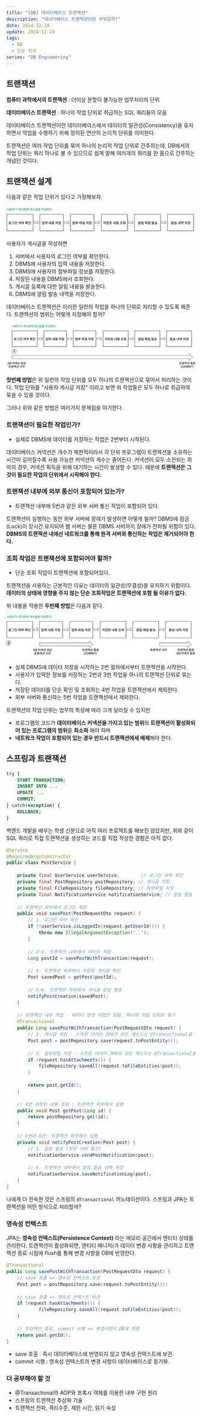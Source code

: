 ```yaml
---
title: "[DB] 데이터베이스 트랜잭션"
description: "데이터베이스 트랜잭션이란 무엇일까?"
date: 2024-12-19
update: 2024-12-19
tags:
  - DB
  - 단순 지식
series: "DB Engineering"
---
```


## 트랜잭션

**컴퓨터 과학에서의 트랜잭션** : 더이상 분할이 불가능한 업무처리의 단위

**데이터베이스 트랜잭션** : 하나의 작업 단위로 취급하는 SQL 쿼리들의 모음

데이터베이스 트랜잭션이란 데이터베이스에서 데이터의 일관성(Consistency)을 유지하면서 작업을 수행하기 위해 정의된 연산의 논리적 단위를 의미한다.

트랜잭션은 여러 작업 단위를 묶어 하나의 논리적 작업 단위로 간주하는데, DB에서의 작업 단위는 쿼리 하나로 볼 수 있으므로 쉽게 말해 여러개의 쿼리를 한 몸으로 간주하는 개념인 것이다.

## 트랜잭션 설계
다음과 같은 작업 단위가 있다고 가정해보자.

![사용자가 게시글을 작성한다](./img.png)

사용자가 게시글을 작성하면
1. 서버에서 사용자의 로그인 여부를 확인한다.
2. DBMS에 사용자의 입력 내용을 저장한다.
3. DBMS에 사용자의 첨부파일 정보를 저장한다.
4. 저장된 내용을 DBMS에서 조회한다.
5. 게시글 등록에 대한 알림 내용을 발송한다.
6. DBMS에 알림 발송 내역을 저장한다.

데이터베이스 트랜잭션은 이러한 일련의 작업을 하나의 단위로 처리할 수 있도록 해준다. 트랜잭션의 범위는 어떻게 지정해야 할까?

![모든 작업 단위를 하나의 트랜잭션으로 묶기](./img_1.png)

**첫번째 방법**은 위 일련의 작업 단위를 모두 하나의 트랜잭션으로 묶어서 처리하는 것이다. 작업 단위를 "사용자 게시글 저장" 이라고 보면 위 작업들은 모두 하나로 취급하여 묶을 수 있을 것이다.

그러나 위와 같은 방법은 여러가지 문제점을 야기한다.

### 트랜잭션이 필요한 작업인가?

- 실제로 DBMS에 데이터를 저장하는 작업은 2번부터 시작된다.

데이터베이스 커넥션은 개수가 제한적이라서 각 단위 프로그램이 트랜젝션을 소유하는 시간이 길어질수록 사용 가능한 커넥션의 개수는 줄어든다. 커넥션이 모두 소진되는 최악의 경우, 커넥션 획득을 위해 대기하는 시간이 발생할 수 있다. 때문에 **트랜잭션은 그것이 필요한 작업의 단위에서 시작해야 한다.**

### 트랜잭션 내부에 외부 통신이 포함되어 있는가?

- 트랜잭션 내부에 5번과 같은 외부 서버 통신 작업이 포함되어 있다.

트랜잭션이 실행하는 동안 외부 서버에 장애가 발생하면 어떻게 될까? DBMS에 잠금(Lock)이 장시간 유지되어 웹 서버는 물론 DBMS 서버까지 장애가 전파될 위험이 있다. **DBMS의 트랜잭션 내에선 네트워크를 통해 원격 서버와 통신하는 작업은 제거되어야 한다.**

### 조회 작업은 트랜잭션에 포함되어야 할까?

- 단순 조회 작업이 트랜잭션에 포함되어있다.

트랜잭션을 사용하는 근본적인 이유는 데이터의 일관성(무결성)을 유지하기 위함이다. **데이터의 상태에 영향을 주지 않는 단순 조회작업은 트랜잭션에 포함 될 이유가 없다.**

위 내용을 적용한 **두번째 방법**은 다음과 같다.

![필요한 단위로 나눠 묶기](./img_3.png)

- 실제 DBMS에 데이터 저장을 시작하는 2번 절차에서부터 트랜잭션을 시작한다.
- 사용자가 입력한 정보를 저장하는 2번과 3번 작업을 하나의 트랜잭션 단위로 묶는다.
- 저장된 데이터를 단순 확인 및 조회하는 4번 작업을 트랜잭션에서 제외한다.
- 외부 서버와 통신하는 5번 작업을 트랜잭션에서 제외한다.

트랜잭션의 작업 단위는 업무의 특성에 따라 크게 달라질 수 있지만
- 프로그램의 코드가 **데이터베이스 커넥션을 가지고 있는 범위**와 **트랜잭션이 활성화되어 있는 프로그램의 범위**를 **최소화** 해야 하며
- **네트워크 작업이 포함되어 있는 경우 반드시 트랜잭션에세 배제**해야 한다.

## 스프링과 트랜잭션
```sql
try {
    START TRANSACTION;
    INSERT INTO ...
    UPDATE ...
    COMMIT;
} catch(exception) {
    ROLLBACK;
}
```

백엔드 개발을 배우는 학생 신분으로 아직 여러 프로젝트를 해보진 않았지만, 위와 같이 SQL 쿼리로 직접 트랜잭션을 생성하는 코드를 직접 작성한 경험은 아직 없다.

```java
@Service
@RequiredArgsConstructor
public class PostService {

    private final UserService userService;        // 로그인 여부 확인
    private final PostRepository postRepository; // 게시글 저장
    private final FileRepository fileRepository; // 첨부파일 저장
    private final NotificationService notificationService; // 알림 발송

    // 트랜잭션 외부에서 로그인 확인
    public void savePost(PostRequestDto request) {
        // 1. 로그인 여부 확인
        if (!userService.isLoggedIn(request.getUserId())) {
            throw new IllegalArgumentException("..");
        }

        // 2~3. 트랜잭션 내부에서 데이터 저장
        Long postId = savePostWithTransaction(request);
        
        // 4. 트랜잭션 외부에서 저장된 게시글 확인
        Post savedPost = getPost(postId);
        
        // 5~6. 트랜잭션 외부에서 게시글 알림 발송
        notifyPostCreation(savedPost);
    }

    // 트랜잭션 내부 작업 - 데이터 변경 작업만 포함, 하나의 작업 단위로 묶기
    @Transactional
    public Long savePostWithTransaction(PostRequestDto request) {
        // 2. 게시글 저장 - 스프링 데이터 JPA의 모든 메소드는 @Transactional을 포함한다.
        Post post = postRepository.save(request.toPostEntity());

        // 3. 첨부파일 저장 - 스프링 데이터 JPA의 모든 메소드는 @Transactional을 포함한다.
        if (request.hasAttachments()) {
            fileRepository.saveAll(request.toFileEntities(post));
        }
        
        return post.getId();
    }
    
    // 4번 저장된 내용 조회 : 트랜잭션 외부에서 실행
    public void Post getPost(Long id) {
        return postRepository.get(id);
    }

    // 5번과 6번: 트랜잭션 외부에서 실행
    private void notifyPostCreation(Post post) {
        // 5. 알림 발송 (외부 서버 통신)
        notificationService.sendPostNotification(post);

        // 6. 트랜잭션 내부에서 알림 발송 내역 저장
        notificationService.saveNotificationLog(post);
    }
}
```

나에게 더 친숙한 것은 스프링의 `@Transactional` 어노테이션이다. 스프링과 JPA는 트랜잭션을 어떤 방식으로 처리할까?

### 영속성 컨텍스트
JPA는 **영속성 컨텍스트(Persistence Context)** 라는 메모리 공간에서 엔티티 상태를 관리한다. 트랜잭션이 활성화되면, 엔티티 매니저(가 데이터 변경 사항을 관리하고 트랜잭션 종료 시점에 flush를 통해 변경 사항을 DB에 반영한다.

```java
@Transactional
public Long savePostWithTransaction(PostRequestDto request) {
    // save 호출 => 영속성 컨텍스트 보관
    Post post = postRepository.save(request.toPostEntity());

    // save 호출 => 영속성 컨텍스트 보관
    if (request.hasAttachments()) {
            fileRepository.saveAll(request.toFileEntities(post));
    }
    
    // 트랜잭션 종료, commit 시행 => 변경사항이 DB에 반영 
    return post.getId(); 
}
```

- save 호출 : 즉시 데이터베이스에 반영되지 않고 영속성 컨텍스트에 보관.
- commit 시행 : 영속성 컨텍스트의 변경 사항이 데이터베이스로 동기화.

### 더 공부해야 할 것
- @Transactional의 AOP와 프록시 객체를 이용한 내부 구현 원리
- 스프링의 트랜잭션 추상화 기술
- 트랜잭션 전파, 격리수준, 제한 시간, 읽기 속성